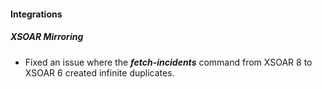 
#### Integrations

##### XSOAR Mirroring

- Fixed an issue where the ***fetch-incidents*** command from XSOAR 8 to XSOAR 6 created infinite duplicates.